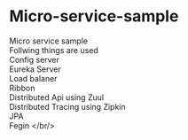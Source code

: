 # Micro-service-sample
Micro service sample<br/>
Follwing things are used <br/>
Config server <br/>
Eureka Server <br/>
Load balaner <br/>
Ribbon <br/>
Distributed Api using Zuul <br/>
Distributed Tracing using Zipkin <br/>
JPA <br>
Fegin </br/>